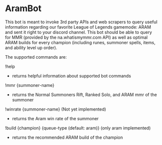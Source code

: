 # AramBot

This bot is meant to invoke 3rd party APIs and web scrapers to query useful information regarding our favorite League of Legends gamemode: ARAM and sent it right to your discord channel. This bot should be able to query for MMR (provided by the na.whatismymmr.com API) as well as optimal ARAM builds for every champion (including runes, summoner spells, items, and ability level up order).

The supported commands are:

!help
- returns helpful information about supported bot commands

!mmr {summoner-name}
- returns the Normal Summoners Rift, Ranked Solo, and ARAM mmr of the summoner

!winrate {summoner-name} (Not yet implemented)
- returns the Aram win rate of the summoner

!build {champion} {queue-type (default: aram)} (only aram implemented)
- returns the recommended ARAM build of the champion

